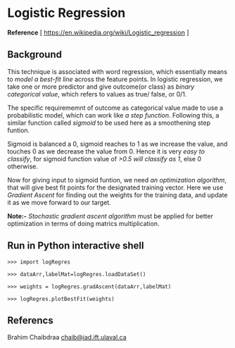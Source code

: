 # Logistic Regression
**Reference** [ https://en.wikipedia.org/wiki/Logistic_regression ]

## Background
This technique is associated with word regression, which essentially means to *model a best-fit line* across the feature points. In logistic regression, we take one or more predictor and give outcome(or class) as *binary categorical value*, which refers to values as true/ false, or 0/1.

The specific requirememnt of outcome as categorical value made to use a probabilistic model, which can work like *a step function*. Following this, a similar function called *sigmoid* to be used here as a smoothening step funtion.

Sigmoid is balanced a 0, sigmoid reaches to 1 as we increase the value, and touches 0 as we decrease the value from 0. Hence it is very *easy to classify*, for sigmoid function value of *>0.5 will classify as 1*, else 0 otherwise.

Now for giving input to sigmoid funtion, we need *an optimization algorithm*, that will give best fit points for the designated training vector. Here we use *Gradient Ascent* for finding out the weights for the training data, and update it as we move forward to our target.

**Note:-** 
*Stochastic gradient ascent algorithm* must be applied for better optimization in terms of doing matrics multiplication. 

## Run in Python interactive shell
    >>> import logRegres

    >>> dataArr,labelMat=logRegres.loadDataSet()

    >>> weights = logRegres.gradAscent(dataArr,labelMat)

    >>> logRegres.plotBestFit(weights)

## Referencs
Brahim Chaibdraa 
<chaib@iad.ift.ulaval.ca>
